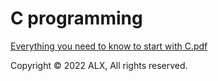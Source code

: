 # C  programming

[Everything you need to know to start with C.pdf](https://s3.amazonaws.com/alx-intranet.hbtn.io/uploads/misc/2022/4/e0ccf91eec6b977a9e00ed384dc285df9c2772e3.pdf?X-Amz-Algorithm=AWS4-HMAC-SHA256&X-Amz-Credential=AKIARDDGGGOUSBVO6H7D%2F20220927%2Fus-east-1%2Fs3%2Faws4_request&X-Amz-Date=20220927T112857Z&X-Amz-Expires=86400&X-Amz-SignedHeaders=host&X-Amz-Signature=00a50ece7cd63b72f8c7bddbb8e48b05b463af3bf8564c1d305a05116023181f)


Copyright © 2022 ALX, All rights reserved.
